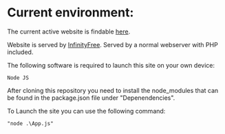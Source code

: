 # Current environment:

The current active website is findable [here](http://reserveren.epizy.com/?i=1).

Website is served by [InfinityFree](https://infinityfree.net/).
Served by a normal webserver with PHP included.

The following software is required to launch this site on your own device:

    Node JS

After cloning this repository you need to install the node_modules that can be found in the package.json file under "Depenendencies".

To Launch the site you can use the following command:

    "node .\App.js"